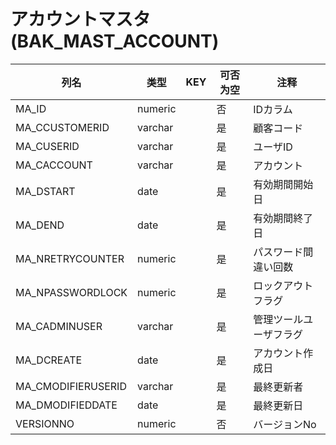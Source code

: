 # アカウントマスタ(BAK_MAST_ACCOUNT)
| 列名   | 类型   | KEY  | 可否为空 | 注释   |
| ---- | ---- | ---- | ---- | ---- |
|MA_ID|numeric||否|IDカラム|
|MA_CCUSTOMERID|varchar||是|顧客コード|
|MA_CUSERID|varchar||是|ユーザID|
|MA_CACCOUNT|varchar||是|アカウント|
|MA_DSTART|date||是|有効期間開始日|
|MA_DEND|date||是|有効期間終了日|
|MA_NRETRYCOUNTER|numeric||是|パスワード間違い回数|
|MA_NPASSWORDLOCK|numeric||是|ロックアウトフラグ|
|MA_CADMINUSER|varchar||是|管理ツールユーザフラグ|
|MA_DCREATE|date||是|アカウント作成日|
|MA_CMODIFIERUSERID|varchar||是|最終更新者|
|MA_DMODIFIEDDATE|date||是|最終更新日|
|VERSIONNO|numeric||否|バージョンNo|
